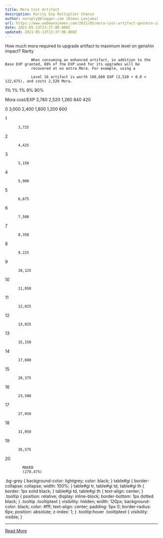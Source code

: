 ```yaml
---
title: Mora Cost Artifact
description: Rarity Exp Multiplier Chance
author: noreply@blogger.com (Dimas Lanjaka)
url: https://www.webmanajemen.com/2021/05/mora-cost-artifact-genshin-impact.html
date: 2021-05-13T13:37:00.000Z
updated: 2021-05-13T13:37:00.000Z
---
```


How much mora required to upgrade artifact to maximum level on genshin impact?
Rarity
        
          
        
        
          
        
        
          
        
        
          
        
        
          
        
      

                When consuming an enhanced artifact, in addition to the Base EXP granted, 80% of the EXP used for its upgrades will be
                recovered at no extra Mora. For example, using a
                
                Level 16 artifact is worth 100,660 EXP (2,520 + 0.8 × 122,675), and costs 2,520 Mora.
              

          
1%
        1%
        1%
        9%
        90%
      
Mora cost/EXP
        3,780
        2,520
        1,260
        840
        420
      
0
        3,000
        2,400
        1,800
        1,200
        600
      
1
        
          3,725 
2
        
          4,425 
3
        
          5,150 
4
        
          5,900 
5
        
          6,675 

        
      
6
        
          7,500 
7
        
          8,350 
8
        
          9,225 
9
        
          10,125 
10
        
          11,050 
11
        
          12,025 
12
        
          13,025 
13
        
          15,150 

      
14
        
          17,600 
15
        
          20,375 
16
        
          23,500 
17
        
          27,050 

      
18
        
          31,050 
19
        
          35,575 
20
        
          
            MAXED 
            (270,475)
          
        
      
    
  


  


  .bg-grey {
    background-color: lightgrey;
    color: black;
  }
  table#gi {
    border-collapse: collapse;
    width: 100%;
  }
  table#gi tr,
  table#gi td,
  table#gi th {
    border: 1px solid black;
  }
  table#gi td,
  table#gi th {
    text-align: center;
  }
  .tooltip {
    position: relative;
    display: inline-block;
    border-bottom: 1px dotted black;
  }
  .tooltip .tooltiptext {
    visibility: hidden;
    width: 120px;
    background-color: black;
    color: #fff;
    text-align: center;
    padding: 5px 0;
    border-radius: 6px;
    position: absolute;
    z-index: 1;
  }
  .tooltip:hover .tooltiptext {
    visibility: visible;
  }<hr/> <a href="https://www.webmanajemen.com/2021/05/mora-cost-artifact-genshin-impact.html" rel="follow" class="button" id="read-more">Read More</a>